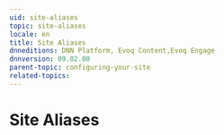 ```yaml
---
uid: site-aliases
topic: site-aliases
locale: en
title: Site Aliases
dnneditions: DNN Platform, Evoq Content,Evoq Engage
dnnversion: 09.02.00
parent-topic: configuring-your-site
related-topics:
---
```


# Site Aliases
